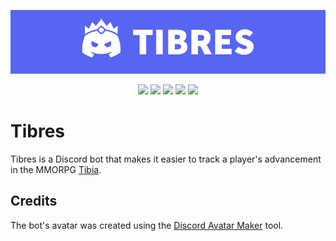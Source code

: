 <p align="center">
  <a href="https://github.com/Tholdrim/Tibres"><img src="Resources/Logo.png" /></a>
</p>
<p align="center">
  <a href="https://dotnet.microsoft.com/en-us/download/dotnet/8.0"><img src="https://img.shields.io/badge/.NET-8.0-blue" /></a>
  <a href="https://learn.microsoft.com/en-us/azure/azure-functions/functions-overview"><img src="https://img.shields.io/badge/Azure%20Functions-v4-orange?logo=azurefunctions" /></a>
  <a href="https://github.com/Tholdrim/Tibres/actions/workflows/Provisioning.yml"><img src="https://img.shields.io/github/actions/workflow/status/Tholdrim/Tibres/Provisioning.yml?logo=github&label=Provision%20an%20infrastructure" /></a>
  <a href="https://github.com/Tholdrim/Tibres/actions/workflows/Deployment.yml"><img src="https://img.shields.io/github/actions/workflow/status/Tholdrim/Tibres/Deployment.yml?logo=github&label=Deploy%20an%20application" /></a>
  <a href="LICENSE.txt"><img src="https://img.shields.io/github/license/Tholdrim/Tibres?label=License" /></a>
</p>

# Tibres

Tibres is a Discord bot that makes it easier to track a player's advancement in the MMORPG [Tibia](https://www.tibia.com).

## Credits

The bot's avatar was created using the [Discord Avatar Maker](https://discord-avatar-maker.app) tool.
